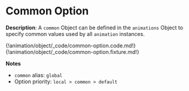 # Common Option

__Description__: A `common` Object can be defined in the `animations` Object to specify common values used by all `animation` instances.

{!animation/object/_code/common-option.code.md!}
{!animation/object/_code/common-option.fixture.md!}

__Notes__

+ `common` alias: `global`
+ Option priority: `local > common > default`

<div class="cf"></div>
<div class="end"></div>

